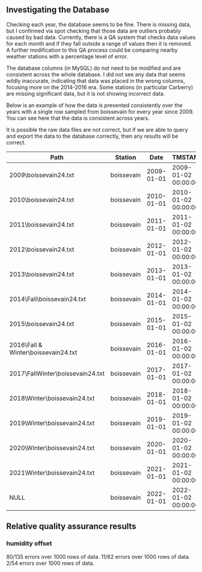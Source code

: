 ## Investigating the Database
Checking each year, the database seems to be fine. There is 
missing data, but I confirmed via spot checking that those data 
are outliers probably caused by bad data. Currently, there is a QA 
system that checks data values for each month and if they fall 
outside a range of values then it is removed. A further 
modification to this QA process could be comparing nearby weather 
stations with a percentage level of error.

The database columns (in MySQL) do not need to be modified and are 
consistent across the whole database. I did not see any data that 
seems wildly inaccurate, indicating that data was placed in the 
wrong columns, focusing more on the 2014-2016 era. Some stations 
(in particular Carberry) are missing significant data, but it is 
not showing incorrect data.

Below is an example of how the data is presented consistently over 
the years with a single row sampled from boissevain for every year 
since 2009. You can see here that the data is consistent across 
years.

It is possible the raw data files are not correct, but if we are 
able to query and export the data to the database correctly, then 
any results will be correct.

|Path                               |Station   |Date      |TMSTAMP            |RECNBR|StnID|BatMin|ProgSig|AvgAir_T|MaxAir_T|HmMaxAir_T         |MinAir_T|HmMinAir_T         |AvgRH|MaxRH|HmMaxRH            |MinRH|HmMinRH            |Pluvio_Rain|MaxWS|HmMaxWS            |AvgWS|AvgWD|AvgSD|AvgSoil_T05|MaxSoil_T05|MinSoil_T05|AvgRS_kw|MaxRS_kw|HmMaxRS            |TotRS_MJ|TBRG_Rain|Avg_Soil_TP5_TempC|Max_Soil_TP5_TempC|Min_Soil_TP5_TempC|Avg_Soil_TP5_VMC|Max_Soil_TP5_VMC|Min_Soil_TP5_VMC|Avg_Soil_TP20_TempC|Max_Soil_TP20_TempC|Min_Soil_TP20_TempC|Avg_Soil_TP20_VMC|Max_Soil_TP20_VMC|Min_Soil_TP20_VMC|Avg_Soil_TP50_TempC|Max_Soil_TP50_TempC|Min_Soil_TP50_TempC|Avg_Soil_TP50_VMC|Max_Soil_TP50_VMC|Min_Soil_TP50_VMC|Avg_Soil_TP100_TempC|Max_Soil_TP100_TempC|Min_Soil_TP100_TempC|Avg_Soil_TP100_VMC|Max_Soil_TP100_VMC|Min_Soil_TP100_VMC|EvapTot24|
|-----------------------------------|----------|----------|-------------------|------|-----|------|-------|--------|--------|-------------------|--------|-------------------|-----|-----|-------------------|-----|-------------------|-----------|-----|-------------------|-----|-----|-----|-----------|-----------|-----------|--------|--------|-------------------|--------|---------|------------------|------------------|------------------|----------------|----------------|----------------|-------------------|-------------------|-------------------|-----------------|-----------------|-----------------|-------------------|-------------------|-------------------|-----------------|-----------------|-----------------|--------------------|--------------------|--------------------|------------------|------------------|------------------|---------|
|2009\boissevain24.txt              |boissevain|2009-01-01|2009-01-02 00:00:00|199   |209  |13.46 |3198   |-18.11  |-12.25  |2009-01-01 03:24:00|-27.79  |2009-01-01 23:43:00|82.5 |90.7 |2009-01-01 05:56:55|75.95|2009-01-01 14:55:45|NULL       |10.47|2009-01-01 08:16:10|2.909|285.7|47.62|-4.729     |-4.364     |-5.183     |NULL    |NULL    |NULL               |NULL    |0        |NULL              |NULL              |NULL              |NULL            |NULL            |NULL            |NULL               |NULL               |NULL               |NULL             |NULL             |NULL             |NULL               |NULL               |NULL               |NULL             |NULL             |NULL             |NULL                |NULL                |NULL                |NULL              |NULL              |NULL              |NULL     |
|2010\boissevain24.txt              |boissevain|2010-01-01|2010-01-02 00:00:00|564   |209  |13.46 |3198   |-30.17  |-22.57  |2010-01-01 15:49:00|-34.64  |2010-01-01 22:48:00|74.88|84   |2010-01-01 19:33:25|69.36|2010-01-01 19:25:15|NULL       |3.469|2010-01-01 00:13:00|1.198|222.8|56.45|-1.919     |-1.609     |-2.171     |NULL    |NULL    |NULL               |NULL    |0        |NULL              |NULL              |NULL              |NULL            |NULL            |NULL            |NULL               |NULL               |NULL               |NULL             |NULL             |NULL             |NULL               |NULL               |NULL               |NULL             |NULL             |NULL             |NULL                |NULL                |NULL                |NULL              |NULL              |NULL              |NULL     |
|2011\boissevain24.txt              |boissevain|2011-01-01|2011-01-02 00:00:00|929   |209  |13.36 |3198   |-19.56  |-16.66  |2011-01-01 15:20:00|-21.48  |2011-01-01 02:46:00|75.87|83.5 |2011-01-01 09:31:50|70.75|2011-01-01 22:15:40|NULL       |9.15 |2011-01-01 17:44:20|4.706|255  |39.85|-2.051     |-1.929     |-2.193     |NULL    |NULL    |NULL               |NULL    |0        |NULL              |NULL              |NULL              |NULL            |NULL            |NULL            |NULL               |NULL               |NULL               |NULL             |NULL             |NULL             |NULL               |NULL               |NULL               |NULL             |NULL             |NULL             |NULL                |NULL                |NULL                |NULL              |NULL              |NULL              |NULL     |
|2012\boissevain24.txt              |boissevain|2012-01-01|2012-01-02 00:00:00|74    |209  |12.52 |4931   |-8.94   |-5.955  |2012-01-01 04:28:00|-14.01  |2012-01-01 23:57:00|79.39|90.2 |2012-01-01 05:41:00|72.16|2012-01-01 19:29:10|0          |16.19|2012-01-01 04:37:10|8.58 |291.4|17.57|-3.253     |-2.419     |-4.191     |NULL    |NULL    |NULL               |NULL    |NULL     |NULL              |NULL              |NULL              |NULL            |NULL            |NULL            |NULL               |NULL               |NULL               |NULL             |NULL             |NULL             |NULL               |NULL               |NULL               |NULL             |NULL             |NULL             |NULL                |NULL                |NULL                |NULL              |NULL              |NULL              |NULL     |
|2013\boissevain24.txt              |boissevain|2013-01-01|2013-01-02 00:00:00|440   |209  |12.49 |4931   |-8.1    |-2.045  |2013-01-01 23:58:00|-14.7   |2013-01-01 07:32:00|87.6 |93.1 |2013-01-01 23:05:15|76.9 |2013-01-01 13:19:10|0          |11.78|2013-01-01 13:27:00|6.087|254.6|11.76|-4.713     |-4.134     |-5.15      |NULL    |NULL    |NULL               |NULL    |NULL     |NULL              |NULL              |NULL              |NULL            |NULL            |NULL            |NULL               |NULL               |NULL               |NULL             |NULL             |NULL             |NULL               |NULL               |NULL               |NULL             |NULL             |NULL             |NULL                |NULL                |NULL                |NULL              |NULL              |NULL              |NULL     |
|2014\Fall\boissevain24.txt         |boissevain|2014-01-01|2014-01-02 00:00:00|805   |209  |12.6  |4931   |-24.78  |-21.39  |2014-01-01 12:45:00|-28.17  |2014-01-01 23:38:00|77.43|85.3 |2014-01-01 23:58:05|66.29|2014-01-01 09:42:05|0          |4.547|2014-01-01 13:43:55|2.139|214.9|81.5 |-2.079     |-2.011     |-2.114     |NULL    |NULL    |NULL               |NULL    |NULL     |NULL              |NULL              |NULL              |NULL            |NULL            |NULL            |NULL               |NULL               |NULL               |NULL             |NULL             |NULL             |NULL               |NULL               |NULL               |NULL             |NULL             |NULL             |NULL                |NULL                |NULL                |NULL              |NULL              |NULL              |NULL     |
|2015\boissevain24.txt              |boissevain|2015-01-01|2015-01-02 00:00:00|1170  |209  |12.75 |4931   |-10.04  |-4.16   |2015-01-01 00:00:05|-13.01  |2015-01-01 09:57:00|81.3 |94.2 |2015-01-01 01:34:10|60.41|2015-01-01 14:25:40|0          |10.39|2015-01-01 04:20:20|3.565|239.2|1    |-5.583     |-5.247     |-6.269     |NULL    |NULL    |NULL               |NULL    |NULL     |NULL              |NULL              |NULL              |NULL            |NULL            |NULL            |NULL               |NULL               |NULL               |NULL             |NULL             |NULL             |NULL               |NULL               |NULL               |NULL             |NULL             |NULL             |NULL                |NULL                |NULL                |NULL              |NULL              |NULL              |NULL     |
|2016\Fall & Winter\boissevain24.txt|boissevain|2016-01-01|2016-01-02 00:00:00|1535  |209  |12.56 |4931   |-6.534  |-3.926  |2016-01-01 23:21:00|-10.16  |2016-01-01 06:37:00|77.52|85.2 |2016-01-01 08:42:00|61.17|2016-01-01 23:20:35|0          |16.11|2016-01-01 23:18:20|6.83 |263.2|11.47|-2.473     |-2.286     |-2.7       |NULL    |NULL    |NULL               |NULL    |NULL     |NULL              |NULL              |NULL              |NULL            |NULL            |NULL            |NULL               |NULL               |NULL               |NULL             |NULL             |NULL             |NULL               |NULL               |NULL               |NULL             |NULL             |NULL             |NULL                |NULL                |NULL                |NULL              |NULL              |NULL              |NULL     |
|2017\FallWinter\boissevain24.txt   |boissevain|2017-01-01|2017-01-02 00:00:00|11    |209  |12.87 |7999   |-12.04  |-8.45   |2017-01-01 00:03:00|-17.92  |2017-01-01 21:50:00|82.4 |91.3 |2017-01-01 22:00:00|68.69|2017-01-01 12:52:00|0          |6.35 |2017-01-01 00:11:15|2.458|303.8|24.28|-0.055     |-0.033     |-0.066     |0.042   |0.257   |2017-01-01 12:45:00|3.566698|0        |2.225             |2.285             |2.18              |23.78           |23.91           |23.66           |3.041              |3.088              |3.008              |33.59            |33.64            |33.56            |NULL               |NULL               |NULL               |NULL             |NULL             |NULL             |NULL                |NULL                |NULL                |NULL              |NULL              |NULL              |0.209    |
|2018\Winter\boissevain24.txt       |boissevain|2018-01-01|2018-01-02 00:00:00|376   |209  |12.28 |7999   |-22.77  |-17.34  |2018-01-01 13:43:00|-28.14  |2018-01-01 07:50:00|70.84|78.1 |2018-01-01 00:24:00|49.04|2018-01-01 19:58:00|0          |11.86|2018-01-01 22:23:20|4.812|256  |10.45|-7.77      |-7.466     |-7.992     |0.067   |0.304   |2018-01-01 12:46:35|5.725173|0        |-2.057            |-1.928            |-2.215            |11.46           |11.49           |11.42           |-0.11              |0.048              |-0.22              |18.83            |18.94            |18.75            |NULL               |NULL               |NULL               |NULL             |NULL             |NULL             |NULL                |NULL                |NULL                |NULL              |NULL              |NULL              |0.252    |
|2019\Winter\boissevain24.txt       |boissevain|2019-01-01|2019-01-02 00:00:00|103   |209  |12.42 |7999   |-18.73  |-8.86   |2019-01-02 00:00:00|-27.6   |2019-01-01 00:07:00|64.86|88.3 |2019-01-01 23:58:00|47.99|2019-01-01 14:10:00|0          |13.29|2019-01-01 17:07:15|5.004|220.6|26.8 |-2.538     |-2.449     |-2.602     |0.064   |0.317   |2019-01-01 12:58:15|5.489917|0        |-1.907            |-1.735            |-2.029            |12.27           |12.38           |12.23           |-0.499             |-0.314             |-0.578             |7.158            |7.311            |7.076            |0.965              |1.035              |0.902              |14.78            |14.83            |14.74            |3.074               |3.113               |3.032               |28.22             |28.26             |28.06             |0.371    |
|2020\Winter\boissevain24.txt       |boissevain|2020-01-01|2020-01-02 00:00:00|468   |209  |12.62 |7999   |-0.732  |2.179   |2020-01-01 12:43:00|-3.247  |2020-01-01 18:09:00|85.3 |91.7 |2020-01-01 09:59:00|74.44|2020-01-01 06:36:00|0          |7.546|2020-01-01 04:30:20|3.867|264.9|26.36|-1.602     |-1.132     |-2.329     |0.035   |0.211   |2020-01-01 12:14:50|2.94839 |0        |0.273             |0.54              |-0.092            |14.39           |14.61           |14.17           |0.933              |1.038              |0.822              |4.116            |4.212            |4.04             |1.695              |1.71               |1.678              |23.74            |23.75            |23.72            |3.208               |3.239               |3.186               |35.35             |35.4              |35.24             |0.342    |
|2021\Winter\boissevain24.txt       |boissevain|2021-01-01|2021-01-02 00:00:00|94    |209  |12.53 |1190   |-6.798  |-2.782  |2021-01-01 23:46:00|-11.07  |2021-01-01 17:12:00|92.7 |96   |2021-01-01 17:41:00|83.9 |2021-01-01 17:11:00|0.1        |5.762|2021-01-01 23:35:50|1.376|261  |72.34|-3.571     |-3.291     |-3.78      |0.05    |0.344   |2021-01-01 12:45:25|4.238171|1.6      |-1.549            |-1.353            |-1.754            |11.11           |11.16           |11.04           |-0.927             |-0.78              |-1.137             |2.759            |2.803            |2.696            |1.038              |1.056              |1.022              |12.42            |12.43            |12.39            |3.113               |3.135               |3.09                |24.22             |24.25             |24.19             |0.13     |
|NULL                               |boissevain|2022-01-01|2022-01-02 00:00:00|291   |209  |12.11 |7999   |-28.83  |-24.6   |2022-01-01 19:13:00|-33.32  |2022-01-01 04:48:00|69.82|75.26|2022-01-01 00:00:05|64.38|2022-01-01 16:25:00|0          |7.997|2022-01-01 12:03:35|4.274|249.6|15.99|-6.629     |-6.435     |-6.726     |0.065   |0.299   |2022-01-01 12:40:25|5.631007|0        |-2.756            |-2.525            |-2.837            |12.17           |12.23           |12.14           |-1.705             |-1.507             |-1.82              |3.706            |3.765            |3.634            |0.02               |0.087              |-0.047             |10.36            |10.42            |10.3             |3.061               |3.121               |3.019               |21.44             |21.46             |21.41             |0.138    |


## Relative quality assurance results
### humidity offset
80/135 errors over 1000 rows of data.
11/62 errors over 1000 rows of data.
2/54 errors over 1000 rows of data.

